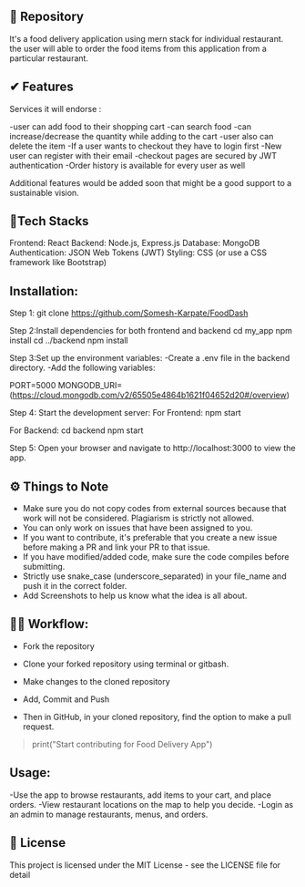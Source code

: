 

## 📌 Repository
It's a food delivery application using mern stack for individual restaurant. the user will able to order the food items from this application from a particular restaurant.


## ✔ Features

Services it will endorse :

-user can add food to their shopping cart
-can search food
-can increase/decrease the quantity while adding to the cart
-user also can delete the item
-If a user wants to checkout they have to login first
-New user can register with their email
-checkout pages are secured by JWT authentication
-Order history is available for every user as well

Additional features would be added soon that might be a good support to a sustainable vision.

## 🔑Tech Stacks

Frontend: React
Backend: Node.js, Express.js
Database: MongoDB
Authentication: JSON Web Tokens (JWT)
Styling: CSS (or use a CSS framework like Bootstrap)


## Installation:

Step 1:
git clone https://github.com/Somesh-Karpate/FoodDash

Step 2:Install dependencies for both frontend and backend
cd my_app
npm install
cd ../backend
npm install

Step 3:Set up the environment variables:
-Create a .env file in the backend directory.
-Add the following variables:

PORT=5000
MONGODB_URI=(https://cloud.mongodb.com/v2/65505e4864b1621f04652d20#/overview)

 
Step 4:
Start the development server:
For Frontend:
npm start

For Backend:
cd backend
npm start

Step 5:
Open your browser and navigate to http://localhost:3000 to view the app.


## ⚙️ Things to Note

* Make sure you do not copy codes from external sources because that work will not be considered. Plagiarism is strictly not allowed.
* You can only work on issues that have been assigned to you.
* If you want to contribute, it's preferable that you create a new issue before making a PR and link your PR to that issue.
* If you have modified/added code, make sure the code compiles before submitting.
* Strictly use snake_case (underscore_separated) in your file_name and push it in the correct folder.
* Add Screenshots to help us know what the idea is all about. 



## 👨‍💻 Workflow:

- Fork the repository

- Clone your forked repository using terminal or gitbash.

- Make changes to the cloned repository

- Add, Commit and Push

- Then in GitHub, in your cloned repository, find the option to make a pull request. 

> print("Start contributing for Food Delivery App")


## Usage:

-Use the app to browse restaurants, add items to your cart, and place orders.
-View restaurant locations on the map to help you decide.
-Login as an admin to manage restaurants, menus, and orders.


## 📝 License

This project is licensed under the MIT License - see the LICENSE file for detail







